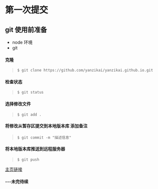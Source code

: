 # 第一次提交 

## git 使用前准备
* node 环境
* git

#### 克隆 
> `$ git clone https://github.com/yanzikai/yanzikai.github.io.git`
#### 检查状态
> `$ git status `
#### 选择修改文件
> `$ git add .`
#### 将修改从暂存区提交到本地版本库 添加备注
> `$ git commit -m "描述信息"`
#### 将本地版本库推送到远程服务器
> `$ git push `

[主页链接](https://yanzikai.github.io '主页链接')

#### ---未完待续
